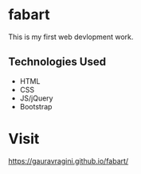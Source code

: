 # fabart
This is my first web devlopment work.

## Technologies Used
* HTML
* CSS
* JS/jQuery
* Bootstrap
# Visit
https://gauravragini.github.io/fabart/

